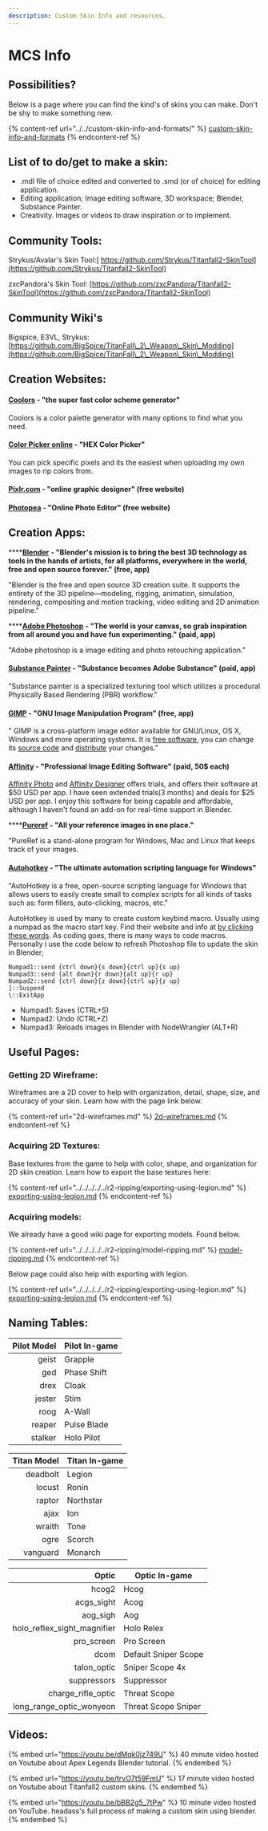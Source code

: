 ```yaml
---
description: Custom Skin Info and resources.
---
```


# MCS Info

## Possibilities?

Below is a page where you can find the kind's of skins you can make. Don't be shy to make something new.

{% content-ref url="../../custom-skin-info-and-formats/" %}
[custom-skin-info-and-formats](../../custom-skin-info-and-formats/)
{% endcontent-ref %}

## List of to do/get to make a skin:

* .mdl file of choice edited and converted to .smd (or of choice) for editing application.
* Editing application; Image editing software, 3D workspace; Blender, Substance Painter.
* Creativity. Images or videos to draw inspiration or to implement.

## Community Tools:

Strykus/Avalar's Skin Tool:[ https://github.com/Strykus/Titanfall2-SkinTool](https://github.com/Strykus/Titanfall2-SkinTool)

zxcPandora's Skin Tool: [https://github.com/zxcPandora/Titanfall2-SkinTool](https://github.com/zxcPandora/Titanfall2-SkinTool)

## Community Wiki's

Bigspice, E3VL, Strykus: [https://github.com/BigSpice/TitanFall\_2\_Weapon\_Skin\_Modding](https://github.com/BigSpice/TitanFall\_2\_Weapon\_Skin\_Modding)

## Creation Websites:

#### [Coolors](https://coolors.co) - "the super fast color scheme generator"

Coolors is a color palette generator with many options to find what you need.

#### [Color Picker online](https://imagecolorpicker.com) - "HEX Color Picker"

You can pick specific pixels and its the easiest when uploading my own images to rip colors from.

#### [Pixlr.com](https://pixlr.com) - "online graphic designer" (free website)

#### [Photopea](https://www.photopea.com) - "Online Photo Editor" (free website)

## Creation Apps:

****[**Blender**](https://www.blender.org) **- "Blender's mission is to bring the best 3D technology as tools in the hands of artists, for all platforms, everywhere in the world, free and open source forever." (free, app)**

"Blender is the free and open source 3D creation suite. It supports the entirety of the 3D pipeline—modeling, rigging, animation, simulation, rendering, compositing and motion tracking, video editing and 2D animation pipeline."

****[**Adobe Photoshop**](https://www.adobe.com/products/photoshop.html) **- "The world is your canvas, so grab inspiration from all around you and have fun experimenting." (paid, app)**

"Adobe photoshop is a image editing and photo retouching application."

#### [Substance Painter](https://www.substance3d.com) - "Substance becomes Adobe Substance" (paid, app)

&#x20;"Substance painter is a specialized texturing tool which utilizes a procedural Physically Based Rendering (PBR) workflow."

#### [GIMP](https://www.gimp.org) - "GNU Image Manipulation Program" (free, app)

" GIMP is a cross-platform image editor available for GNU/Linux, OS X, Windows and more operating systems. It is [free software](https://www.gnu.org/philosophy/free-sw.html), you can change its [source code](https://git.gnome.org/browse/gimp) and [distribute](https://www.gnu.org/licenses/quick-guide-gplv3.en.html) your changes."

#### [Affinity](https://affinity.serif.com/en-us/) - "Professional Image Editing Software" (paid, 50$ each)

[Affinity Photo](https://affinity.serif.com/en-us/photo/) and [Affinity Designer](https://affinity.serif.com/en-us/designer/) offers trials, and offers their software at $50 USD per app. I have seen extended trials(3 months) and deals for $25 USD per app. I enjoy this software for being capable and affordable, although I haven't found an add-on for real-time support in Blender.&#x20;

****[**Pureref**](https://www.pureref.com) **- "All your reference images in one place."**

"PureRef is a stand-alone program for Windows, Mac and Linux that keeps track of your images.

#### [Autohotkey](https://www.autohotkey.com) - "The ultimate automation scripting language for Windows"

"AutoHotkey is a free, open-source scripting language for Windows that allows users to easily create small to complex scripts for all kinds of tasks such as: form fillers, auto-clicking, macros, etc."

AutoHotkey is used by many to create custom keybind macro. Usually using a numpad as the macro start key. Find their website and info at [by clicking these words](https://www.autohotkey.com). As coding goes, there is many ways to code macros. Personally i use the code below to refresh Photoshop file to update the skin in Blender;

```
Numpad1::send {ctrl down}{s down}{ctrl up}{s up}
Numpad3::send {alt down}{r down}{alt up}{r up}
Numpad2::send {ctrl down}{z down}{ctrl up}{z up}
]::Suspend
\::ExitApp
```

* Numpad1: Saves (CTRL+S)
* Numpad2: Undo (CTRL+Z)
* Numpad3: Reloads images in Blender with NodeWrangler (ALT+R)&#x20;

## Useful Pages:

### Getting 2D Wireframe:

Wireframes are a 2D cover to help with organization, detail, shape, size, and accuracy of your skin. Learn how with the page link below.

{% content-ref url="2d-wireframes.md" %}
[2d-wireframes.md](2d-wireframes.md)
{% endcontent-ref %}

### Acquiring 2D Textures:

Base textures from the game to help with color, shape, and organization for 2D skin creation. Learn how to export the base textures here:

{% content-ref url="../../../../../r2-ripping/exporting-using-legion.md" %}
[exporting-using-legion.md](../../../../../r2-ripping/exporting-using-legion.md)
{% endcontent-ref %}

### Acquiring models:

We already have a good wiki page for exporting models. Found below.

{% content-ref url="../../../../../r2-ripping/model-ripping.md" %}
[model-ripping.md](../../../../../r2-ripping/model-ripping.md)
{% endcontent-ref %}

Below page could also help with exporting with legion.

{% content-ref url="../../../../../r2-ripping/exporting-using-legion.md" %}
[exporting-using-legion.md](../../../../../r2-ripping/exporting-using-legion.md)
{% endcontent-ref %}

## Naming Tables:

| Pilot Model | Pilot In-game |
| ----------: | ------------- |
|       geist | Grapple       |
|         ged | Phase Shift   |
|        drex | Cloak         |
|      jester | Stim          |
|        roog | A-Wall        |
|      reaper | Pulse Blade   |
|     stalker | Holo Pilot    |

| Titan Model | Titan In-game |
| ----------: | ------------- |
|    deadbolt | Legion        |
|      locust | Ronin         |
|      raptor | Northstar     |
|        ajax | Ion           |
|      wraith | Tone          |
|        ogre | Scorch        |
|    vanguard | Monarch       |

|                          Optic | Optic In-game        |
| -----------------------------: | -------------------- |
|                          hcog2 | Hcog                 |
|                    acgs\_sight | Acog                 |
|                      aog\_sigh | Aog                  |
| holo\_reflex\_sight\_magnifier | Holo Relex           |
|                    pro\_screen | Pro Screen           |
|                           dcom | Default Sniper Scope |
|                   talon\_optic | Sniper Scope 4x      |
|                    suppressors | Suppressor           |
|           charge\_rifle\_optic | Threat Scope         |
|    long\_range\_optic\_wonyeon | Threat Scope Sniper  |

## Videos:

{% embed url="https://youtu.be/dMqk0jz749U" %}
40 minute video hosted on Youtube about Apex Legends Blender tutorial.
{% endembed %}

{% embed url="https://youtu.be/trvO7t59FmU" %}
17 minute video hosted on Youtube about Titanfall2 custom skins.
{% endembed %}

{% embed url="https://youtu.be/bBB2g5_7tPw" %}
10 minute video hosted on YouTube. headass's full process of making a custom skin using blender.
{% endembed %}
